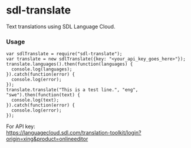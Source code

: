 # sdl-translate

Text translations using SDL Language Cloud.

### Usage

```
var sdlTranslate = require("sdl-translate");
var translate = new sdlTranslate({key: "<your_api_key_goes_here>"});
translate.languages().then(function(languages) {
  console.log(languages);
}).catch(function(error) {
  console.log(error);
});
translate.translate("This is a test line.", "eng", "swe").then(function(text) {
  console.log(text);
}).catch(function(error) {
  console.log(error);
});
```

For API key:  
https://languagecloud.sdl.com/translation-toolkit/login?origin=xing&product=onlineeditor